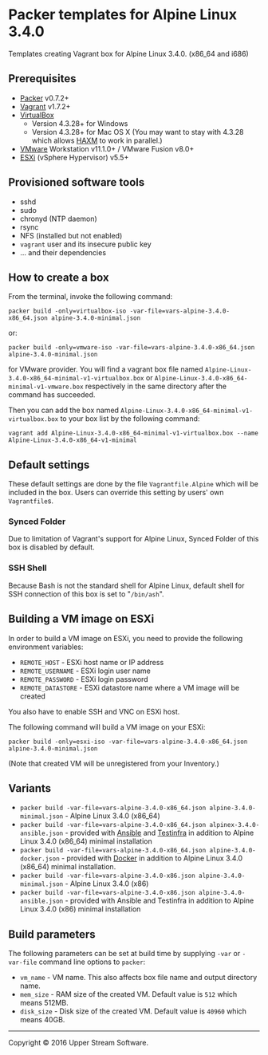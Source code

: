 # Packer templates for Alpine Linux 3.4.0

Templates creating Vagrant box for Alpine Linux 3.4.0. (x86_64 and i686)

## Prerequisites

* [Packer] v0.7.2+
* [Vagrant] v1.7.2+
* [VirtualBox]
	* Version 4.3.28+ for Windows
	* Version 4.3.28+ for Mac OS X (You may want to stay with 4.3.28 which allows [HAXM] to work in parallel.)
* [VMware] Workstation v11.1.0+ / VMware Fusion v8.0+
* [ESXi] (vSphere Hypervisor) v5.5+

[ESXi]: http://www.vmware.com/products/vsphere-hypervisor
        "Free VMware vSphere Hypervisor, Free Virtualization (ESXi)"
[HAXM]: https://software.intel.com/en-us/android/articles/intel-hardware-accelerated-execution-manager
        "Intel&reg; Hardware Accelerated Execution Manager"
[Packer]: https://www.packer.io/ "Packer by HashiCorp"
[Vagrant]: https://www.vagrantup.com/ "Vagrant"
[VirtualBox]: https://www.virtualbox.org/ "Oracle VM VirtualBox"
[VMware]: http://www.vmware.com/ "VMware Virtualization for Desktop &amp; Server, Application, Public &amp; Hybrid Clouds"

## Provisioned software tools

* sshd
* sudo
* chronyd (NTP daemon)
* rsync
* NFS (installed but not enabled)
* `vagrant` user and its insecure public key
* ... and their dependencies

## How to create a box

From the terminal, invoke the following command:

	packer build -only=virtualbox-iso -var-file=vars-alpine-3.4.0-x86_64.json alpine-3.4.0-minimal.json

or:

	packer build -only=vmware-iso -var-file=vars-alpine-3.4.0-x86_64.json alpine-3.4.0-minimal.json

for VMware provider.
You will find a vagrant box file named `Alpine-Linux-3.4.0-x86_64-minimal-v1-virtualbox.box` or
`Alpine-Linux-3.4.0-x86_64-minimal-v1-vmware.box` respectively in the same directory after the command has succeeded.

Then you can add the box named `Alpine-Linux-3.4.0-x86_64-minimal-v1-virtualbox.box` to your box list
by the following command:

	vagrant add Alpine-Linux-3.4.0-x86_64-minimal-v1-virtualbox.box --name Alpine-Linux-3.4.0-x86_64-v1-minimal

## Default settings

These default settings are done by the file `Vagrantfile.Alpine` which will be included in the box.
Users can override this setting by users' own `Vagrantfile`s.

### Synced Folder

Due to limitation of Vagrant's support for Alpine Linux, Synced Folder of this box is disabled by default.

### SSH Shell

Because Bash is not the standard shell for Alpine Linux, default shell for SSH connection of this box
is set to "`/bin/ash`".

## Building a VM image on ESXi

In order to build a VM image on ESXi, you need to provide the following environment variables:

* `REMOTE_HOST` - ESXi host name or IP address
* `REMOTE_USERNAME` - ESXi login user name
* `REMOTE_PASSWORD` - ESXi login password
* `REMOTE_DATASTORE` - ESXi datastore name where a VM image will be created

You also have to enable SSH and VNC on ESXi host.

The following command will build a VM image on your ESXi:

    packer build -only=esxi-iso -var-file=vars-alpine-3.4.0-x86_64.json alpine-3.4.0-minimal.json

(Note that created VM will be unregistered from your Inventory.)

## Variants

* `packer build -var-file=vars-alpine-3.4.0-x86_64.json alpine-3.4.0-minimal.json` - Alpine Linux 3.4.0 (x86_64)
* `packer build -var-file=vars-alpine-3.4.0-x86_64.json alpinex-3.4.0-ansible.json` - provided with [Ansible] and [Testinfra] in addition to Alpine Linux 3.4.0 (x86_64) minimal installation
* `packer build -var-file=vars-alpine-3.4.0-x86_64.json alpine-3.4.0-docker.json` - provided with [Docker] in addition to Alpine Linux 3.4.0 (x86_64) minimal installation.
* `packer build -var-file=vars-alpine-3.4.0-x86.json alpine-3.4.0-minimal.json` - Alpine Linux 3.4.0 (x86)
* `packer build -var-file=vars-alpine-3.4.0-x86.json alpine-3.4.0-ansible.json` - provided with Ansible and Testinfra in addition to Alpine Linux 3.4.0 (x86) minimal installation

[Ansible]: https://www.ansible.com/ "Ansible is Simple IT Automation"
[Docker]: https://www.docker.com/ "Docker - Build, Ship and Run Any App, Anywhere"
[Testinfra]: https://testinfra.readthedocs.io/en/latest/ "Testinfra test your infrastructure &mdash; testinfra 1.1.3.dev24 documentation"

## Build parameters

The following parameters can be set at build time by supplying `-var` or `-var-file` command line options to `packer`:

* `vm_name` - VM name.  This also affects box file name and output directory name.
* `mem_size` - RAM size of the created VM.  Default value is `512` which means 512MB.
* `disk_size` - Disk size of the created VM.  Default value is `40960` which means 40GB.

- - -

Copyright &copy; 2016 Upper Stream Software.
